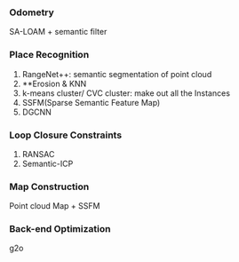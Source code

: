 ### Odometry

SA-LOAM + semantic filter

### Place Recognition

1. RangeNet++: semantic segmentation of point cloud
2. **Erosion & KNN
3. k-means cluster/ CVC cluster: make out all the Instances
4. SSFM(Sparse Semantic Feature Map)
5. DGCNN

### Loop Closure Constraints

1. RANSAC
2. Semantic-ICP

### Map Construction

Point cloud Map + SSFM

### Back-end Optimization

g2o
